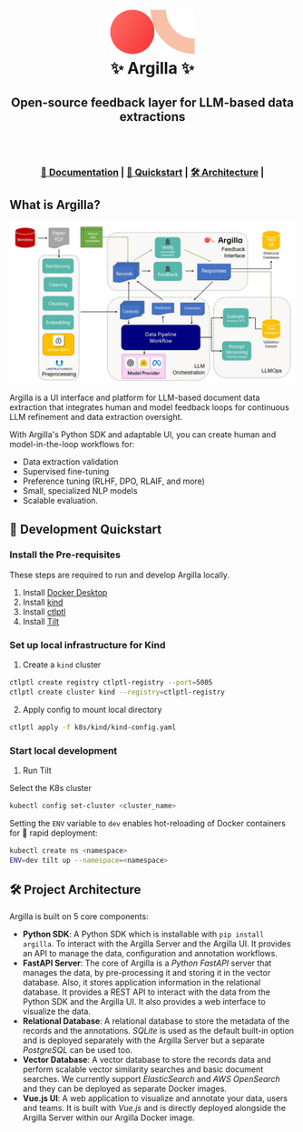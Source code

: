 
<h1 align="center">
  <a href=""><img src="https://github.com/dvsrepo/imgs/raw/main/rg.svg" alt="Argilla" width="150"></a>
  <br>
  ✨ Argilla ✨
  <br>
</h1>


<h2 align="center">Open-source feedback layer for LLM-based data extractions</h2>
<br>


<br>

<h3>
<p align="center">
<a href="https://docs.argilla.io">📄 Documentation</a> | </span>
<a href="#-quickstart">🚀 Quickstart</a> <span> | </span>
<a href="#-project-architecture">🛠️ Architecture</a> <span> | </span>
</p>
</h3>

## What is Argilla?

<img src="docs/_source/_static/images/main/data-extraction-pipeline.jpg" alt="pipeline">

Argilla is a UI interface and platform for LLM-based document data extraction that integrates human and model feedback loops for continuous LLM refinement and data extraction oversight.

With Argilla's Python SDK and adaptable UI, you can create human and model-in-the-loop workflows for:

* Data extraction validation
* Supervised fine-tuning
* Preference tuning (RLHF, DPO, RLAIF, and more)
* Small, specialized NLP models
* Scalable evaluation.

## 🚀 Development Quickstart

### Install the Pre-requisites
These steps are required to run and develop Argilla locally.

1. Install [Docker Desktop](https://docs.docker.com/get-docker/)
2. Install [kind](https://kind.sigs.k8s.io/docs/user/quick-start/#installation)
2. Install [ctlptl](https://github.com/tilt-dev/ctlptl/tree/main#how-do-i-install-it)
3. Install [Tilt](https://docs.tilt.dev/)

### Set up local infrastructure for Kind

1. Create a `kind` cluster

```bash
ctlptl create registry ctlptl-registry --port=5005
ctlptl create cluster kind --registry=ctlptl-registry
```


2. Apply config to mount local directory

```bash
ctlptl apply -f k8s/kind/kind-config.yaml
```

### Start local development

1. Run Tilt 

Select the K8s cluster
```bash
kubectl config set-cluster <cluster_name>
```

Setting the `ENV` variable to `dev` enables hot-reloading of Docker containers for 🚀 rapid deployment:
```bash
kubectl create ns <namespace>
ENV=dev tilt up --namespace=<namespace>
```

## 🛠️ Project Architecture

Argilla is built on 5 core components:

- **Python SDK**: A Python SDK which is installable with `pip install argilla`. To interact with the Argilla Server and the Argilla UI. It provides an API to manage the data, configuration and annotation workflows.
- **FastAPI Server**: The core of Argilla is a *Python FastAPI* server that manages the data, by pre-processing it and storing it in the vector database. Also, it stores application information in the relational database. It provides a REST API to interact with the data from the Python SDK and the Argilla UI. It also provides a web interface to visualize the data.
- **Relational Database**: A relational database to store the metadata of the records and the annotations. *SQLite* is used as the default built-in option and is deployed separately with the Argilla Server but a separate *PostgreSQL* can be used too.
- **Vector Database**: A vector database to store the records data and perform scalable vector similarity searches and basic document searches. We currently support *ElasticSearch* and *AWS OpenSearch* and they can be deployed as separate Docker images.
- **Vue.js UI**: A web application to visualize and annotate your data, users and teams. It is built with *Vue.js* and is directly deployed alongside the Argilla Server within our Argilla Docker image.


